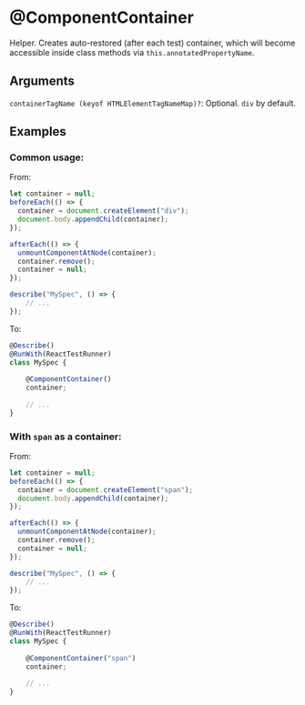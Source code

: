 # @ComponentContainer

Helper. Creates auto-restored (after each test) container, which will become accessible inside class methods via `this.annotatedPropertyName`.

## Arguments

`containerTagName (keyof HTMLElementTagNameMap)?`: Optional. `div` by default.

## Examples

### Common usage:

From:

```javascript
let container = null;
beforeEach(() => {
  container = document.createElement("div");
  document.body.appendChild(container);
});

afterEach(() => {
  unmountComponentAtNode(container);
  container.remove();
  container = null;
});

describe("MySpec", () => {
    // ...
});
```

To:

```javascript
@Describe()
@RunWith(ReactTestRunner)
class MySpec {
    
    @ComponentContainer()
    container;
    
    // ...
}
```

### With `span` as a container:

From:

```javascript
let container = null;
beforeEach(() => {
  container = document.createElement("span");
  document.body.appendChild(container);
});

afterEach(() => {
  unmountComponentAtNode(container);
  container.remove();
  container = null;
});

describe("MySpec", () => {
    // ...
});
```

To:

```javascript
@Describe()
@RunWith(ReactTestRunner)
class MySpec {
    
    @ComponentContainer("span")
    container;
    
    // ...
}
```
